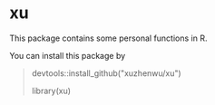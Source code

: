 # xu

This package contains some personal functions in R.

You can install this package by
> devtools::install_github("xuzhenwu/xu")
>
> library(xu)

